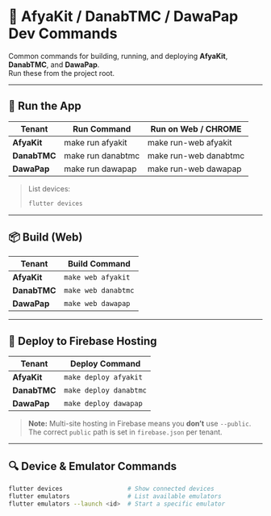 # 📜 AfyaKit / DanabTMC / DawaPap Dev Commands

Common commands for building, running, and deploying **AfyaKit**, **DanabTMC**, and **DawaPap**.  
Run these from the project root.

---

## 🏃 Run the App

| Tenant       | Run Command       | Run on Web / CHROME   |
| ------------ | ----------------- | --------------------- |
| **AfyaKit**  | make run afyakit  | make run-web afyakit  |
| **DanabTMC** | make run danabtmc | make run-web danabtmc |
| **DawaPap**  | make run dawapap  | make run-web dawapap  |

> List devices:
>
> ```bash
> flutter devices
> ```

---

## 📦 Build (Web)

| Tenant       | Build Command       |
| ------------ | ------------------- |
| **AfyaKit**  | `make web afyakit`  |
| **DanabTMC** | `make web danabtmc` |
| **DawaPap**  | `make web dawapap`  |

---

## 🚀 Deploy to Firebase Hosting

| Tenant       | Deploy Command         |
| ------------ | ---------------------- |
| **AfyaKit**  | `make deploy afyakit`  |
| **DanabTMC** | `make deploy danabtmc` |
| **DawaPap**  | `make deploy dawapap`  |

> **Note:** Multi-site hosting in Firebase means you **don’t** use `--public`.  
> The correct `public` path is set in `firebase.json` per tenant.

---

## 🔍 Device & Emulator Commands

```bash
flutter devices                  # Show connected devices
flutter emulators                # List available emulators
flutter emulators --launch <id>  # Start a specific emulator
```
